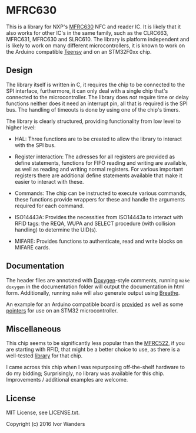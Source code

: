 MFRC630
=======

This is a library for NXP's [MFRC630][nxp_mfrc630] NFC and reader IC. It is likely that it also works for other IC's in
the same family, such as the CLRC663, MFRC631, MFRC630 and SLRC610. The library is platform independent and is likely to
work on many different microcontrollers, it is known to work on the Arduino compatible [Teensy][teensy31] and on an
STM32F0xx chip.

Design
------
The library itself is written in C, it requires the chip to be connected to the SPI interface, furthermore, it can only
deal with a single chip that's connected to the microcontroller. The library does *not* require time or delay functions
neither does it need an interrupt pin, all that is required is the SPI bus. The handling of timeouts is done by using
one of the chip's timers.

The library is clearly structured, providing functionality from low level to higher level:

* HAL:  Three functions are to be created to allow the library to interact with the SPI bus.

* Register interaction: The adresses for all registers are provided as define statements, functions for FIFO reading and writing are available, as well as reading and writing normal registers. For various important registers there are additional define statements available that make it easier to interact with these.

* Commands: The chip can be instructed to execute various commands, these functions provide wrappers for these and handle the arguments required for each command.

* ISO14443A: Provides the necessities from ISO14443a to interact with RFID tags: the REQA, WUPA and SELECT procedure (with collision handling) to determine the UID(s).

* MIFARE: Provides functions to authenticate, read and write blocks on MIFARE cards.

Documentation
-------------
The header files are annotated with [Doxygen][doxygen]-style comments, running `make doxygen` in the documentation
folder will output the documentation in html form.  Additionally, running `make` will also generate output using
[Breathe][breathe].

An example for an Arduino compatible board is [provided](examples/arduino_example/arduino_example.ino) as well as some
[pointers](examples/stm32_cube_example/example.c) for use on an STM32 microcontroller.

Miscellaneous
-------------
This chip seems to be significantly less popular than the [MFRC522][nxp_mfrc522], if you are starting with RFID, that
might be a better choice to use, as there is a well-tested [library][arduino_mfrc522] for that chip.

I came across this chip when I was repurposing off-the-shelf hardware to do my bidding; Surprisingly, no library was
available for this chip. Improvements / additional examples are welcome.

License
-------
MIT License, see LICENSE.txt.

Copyright (c) 2016 Ivor Wanders


[nxp_mfrc630]: http://www.nxp.com/products/identification-and-security/nfc-and-reader-ics/nfc-frontend-solutions/high-performance-mifare-and-ntag-frontend:MFRC63002HN
[doxygen]: http://www.doxygen.org
[breathe]: https://breathe.readthedocs.io/en/latest/
[teensy31]: http://www.pjrc.com/teensy/
[stm32f0cube]: http://www.st.com/content/st_com/en/products/embedded-software/mcus-embedded-software/stm32-embedded-software/stm32cube-embedded-software/stm32cubef0.html
[nxp_mfrc522]: http://www.nxp.com/products/identification-and-security/nfc-and-reader-ics/nfc-frontend-solutions/standard-performance-mifare-and-ntag-frontend:MFRC52202HN1
[arduino_mfrc522]: https://github.com/miguelbalboa/rfid
